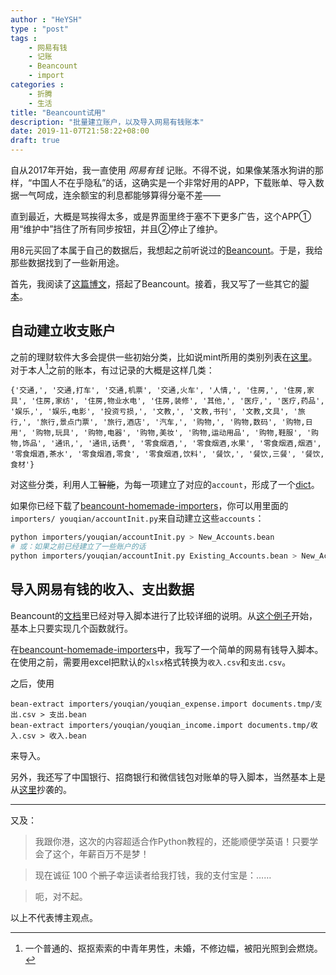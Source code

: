 ```yaml
---
author : "HeYSH"
type : "post"
tags :
    - 网易有钱
    - 记账
    - Beancount
    - import
categories :
    - 折腾
    - 生活
title: "Beancount试用"
description: "批量建立账户，以及导入网易有钱账本"
date: 2019-11-07T21:58:22+08:00
draft: true
---
```

自从2017年开始，我一直使用 *网易有钱* 记账。不得不说，如果像某落水狗讲的那样，“中国人不在乎隐私”的话，这确实是一个非常好用的APP，下载账单、导入数据一气呵成，连余额宝的利息都能够算得分毫不差——

直到最近，大概是骂挨得太多，或是界面里终于塞不下更多广告，这个APP①用“维护中”挡住了所有同步按钮，并且②停止了维护。

用8元买回了本属于自己的数据后，我想起之前听说过的[Beancount](https://www.byvoid.com/zht/blog/beancount-bookkeeping-1)。于是，我给那些数据找到了一些新用途。

首先，我阅读了[这篇博文](https://yuchi.me/post/beancount-intro/)，搭起了Beancount。接着，我又写了一些其它的[脚本](https://github.com/heyeshuang/beancount-homemade-importers)。

## 自动建立收支账户

之前的理财软件大多会提供一些初始分类，比如说mint所用的类别列表在[这里](https://www.mint.com/mint-categories)。
对于本人[^self]之前的账本，有过记录的大概是这样几类：

`
{'交通,',
 '交通,打车',
 '交通,机票',
 '交通,火车',
 '人情,',
 '住房,',
 '住房,家具',
 '住房,家纺',
 '住房,物业水电',
 '住房,装修',
 '其他,',
 '医疗,',
 '医疗,药品',
 '娱乐,',
 '娱乐,电影',
 '投资亏损,',
 '文教,',
 '文教,书刊',
 '文教,文具',
 '旅行,',
 '旅行,景点门票',
 '旅行,酒店',
 '汽车,',
 '购物,',
 '购物,数码',
 '购物,日用',
 '购物,玩具',
 '购物,电器',
 '购物,美妆',
 '购物,运动用品',
 '购物,鞋服',
 '购物,饰品',
 '通讯,',
 '通讯,话费',
 '零食烟酒,',
 '零食烟酒,水果',
 '零食烟酒,烟酒',
 '零食烟酒,茶水',
 '零食烟酒,零食',
 '零食烟酒,饮料',
 '餐饮,',
 '餐饮,三餐',
 '餐饮,食材'}
`

对这些分类，利用人工~~智能~~，为每一项建立了对应的`account`，形成了一个[dict](https://github.com/heyeshuang/beancount-homemade-importers/blob/master/importers/youqian/youqianDict.py)。

如果你已经下载了[beancount-homemade-importers](https://github.com/heyeshuang/beancount-homemade-importers)，你可以用里面的`importers/
youqian/accountInit.py`来自动建立这些`accounts`：

```bash
python importers/youqian/accountInit.py > New_Accounts.bean
# 或：如果之前已经建立了一些账户的话
python importers/youqian/accountInit.py Existing_Accounts.bean > New_Accounts.bean
```

## 导入网易有钱的收入、支出数据

Beancount的[文档](https://docs.google.com/document/d/11EwQdujzEo2cxqaF5PgxCEZXWfKKQCYSMfdJowp_1S8/edit#)里已经对导入脚本进行了比较详细的说明。从[这个例子](https://bitbucket.org/blais/beancount/src/tip/examples/ingest/office/importers/utrade/)开始，基本上只要实现几个函数就行。

在[beancount-homemade-importers](https://github.com/heyeshuang/beancount-homemade-importers)中，我写了一个简单的网易有钱导入脚本。在使用之前，需要用excel把默认的`xlsx`格式转换为`收入.csv`和`支出.csv`。

之后，使用

```
bean-extract importers/youqian/youqian_expense.import documents.tmp/支出.csv > 支出.bean
bean-extract importers/youqian/youqian_income.import documents.tmp/收入.csv > 收入.bean
```

来导入。

另外，我还写了中国银行、招商银行和微信钱包对账单的导入脚本，当然基本上是从[这里](https://yuchi.me/post/beancount-intro/)抄袭的。

---

又及：

> 我跟你港，这次的内容超适合作Python教程的，还能顺便学英语！只要学会了这个，年薪百万不是梦！

> 现在诚征 100 个~~凯子~~幸运读者给我打钱，我的支付宝是：……

> 呃，对不起。

以上不代表博主观点。

[^self]:一个普通的、抠抠索索的中青年男性，未婚，不修边幅，被阳光照到会燃烧。